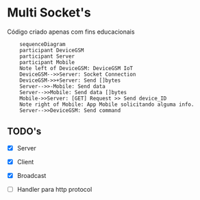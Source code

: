 # Multi Socket's

Código criado apenas com fins educacionais

```mermaid
    sequenceDiagram
    participant DeviceGSM
    participant Server
    participant Mobile
    Note left of DeviceGSM: DeviceGSM IoT
    DeviceGSM-->>Server: Socket Connection
    DeviceGSM->>+Server: Send []bytes
    Server-->>-Mobile: Send data
    Server-->>Mobile: Send data []bytes 
    Mobile->>Server: [GET] Request >> Send device_ID 
    Note right of Mobile: App Mobile solicitando alguma info.
    Server-->>DeviceGSM: Send command
```

## TODO's

- [x] Server
- [x] Client
- [x] Broadcast
- [ ] Handler para http protocol

